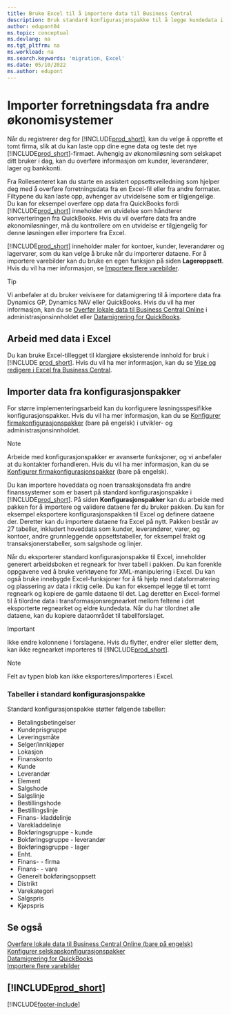 ```yaml
---
title: Bruke Excel til å importere data til Business Central
description: Bruk standard konfigurasjonspakke til å legge kundedata i Excel og importere dataene tilbake til Business Central.
author: edupont04
ms.topic: conceptual
ms.devlang: na
ms.tgt_pltfrm: na
ms.workload: na
ms.search.keywords: 'migration, Excel'
ms.date: 05/10/2022
ms.author: edupont
---
```

# <a name="import-business-data-from-other-finance-systems" />Importer forretningsdata fra andre økonomisystemer

Når du registrerer deg for [!INCLUDE[prod_short](includes/prod_short.md)], kan du velge å opprette et tomt firma, slik at du kan laste opp dine egne data og teste det nye [!INCLUDE[prod_short](includes/prod_short.md)]-firmaet. Avhengig av økonomiløsning som selskapet ditt bruker i dag, kan du overføre informasjon om kunder, leverandører, lager og bankkonti.  

Fra Rollesenteret kan du starte en assistert oppsettsveiledning som hjelper deg med å overføre forretningsdata fra en Excel-fil eller fra andre formater. Filtypene du kan laste opp, avhenger av utvidelsene som er tilgjengelige. Du kan for eksempel overføre opp data fra QuickBooks fordi [!INCLUDE[prod_short](includes/prod_short.md)] inneholder en utvidelse som håndterer konverteringen fra QuickBooks. Hvis du vil overføre data fra andre økonomiløsninger, må du kontrollere om en utvidelse er tilgjengelig for denne løsningen eller importere fra Excel.  

[!INCLUDE[prod_short](includes/prod_short.md)] inneholder maler for kontoer, kunder, leverandører og lagervarer, som du kan velge å bruke når du importerer dataene. For å importere varebilder kan du bruke en egen funksjon på siden **Lageroppsett**. Hvis du vil ha mer informasjon, se [Importere flere varebilder](inventory-how-import-item-pictures.md).

> [!TIP]  
> Vi anbefaler at du bruker veivisere for datamigrering til å importere data fra Dynamics GP, Dynamics NAV eller QuickBooks. Hvis du vil ha mer informasjon, kan du se [Overfør lokale data til Business Central Online](/dynamics365/business-central/dev-itpro/administration/migrate-data) i administrasjonsinnholdet eller [Datamigrering for QuickBooks](ui-extensions-quickbooks-data-migration.md).

## <a name="work-with-data-in-excel" />Arbeid med data i Excel

Du kan bruke Excel-tillegget til klargjøre eksisterende innhold for bruk i [!INCLUDE [prod_short](includes/prod_short.md)]. Hvis du vil ha mer informasjon, kan du se [Vise og redigere i Excel fra Business Central](across-work-with-excel.md).  

## <a name="import-data-from-configuration-packages" />Importer data fra konfigurasjonspakker

For større implementeringsarbeid kan du konfigurere løsningsspesifikke konfigurasjonspakker. Hvis du vil ha mer informasjon, kan du se [Konfigurer firmakonfigurasjonspakker](/dynamics365/business-central/dev-itpro/administration/set-up-standard-company-configuration-packages) (bare på engelsk) i utvikler- og administrasjonsinnholdet.  

> [!NOTE]  
> Arbeide med konfigurasjonspakker er avanserte funksjoner, og vi anbefaler at du kontakter forhandleren. Hvis du vil ha mer informasjon, kan du se [Konfigurer firmakonfigurasjonspakker](/dynamics365/business-central/dev-itpro/administration/set-up-standard-company-configuration-packages) (bare på engelsk).

Du kan importere hoveddata og noen transaksjonsdata fra andre finanssystemer som er basert på standard konfigurasjonspakke i [!INCLUDE[prod_short](includes/prod_short.md)]. På siden **Konfigurasjonspakker** kan du arbeide med pakken for å importere og validere dataene før du bruker pakken. Du kan for eksempel eksportere konfigurasjonspakken til Excel og definere dataene der. Deretter kan du importere dataene fra Excel på nytt. Pakken består av 27 tabeller, inkludert hoveddata som kunder, leverandører, varer, og kontoer, andre grunnleggende oppsettstabeller, for eksempel frakt og transaksjonerstabeller, som salgshode og linjer.  

Når du eksporterer standard konfigurasjonspakke til Excel, inneholder generert arbeidsboken et regneark for hver tabell i pakken. Du kan forenkle oppgavene ved å bruke verktøyene for XML-manipulering i Excel. Du kan også bruke innebygde Excel-funksjoner for å få hjelp med dataformatering og plassering av data i riktig celle. Du kan for eksempel legge til et tomt regneark og kopiere de gamle dataene til det. Lag deretter en Excel-formel til å tilordne data i transformasjonsregnearket mellom feltene i det eksporterte regnearket og eldre kundedata. Når du har tilordnet alle dataene, kan du kopiere dataområdet til tabellforslaget.  

> [!IMPORTANT]  
> Ikke endre kolonnene i forslagene. Hvis du flytter, endrer eller sletter dem, kan ikke regnearket importeres til [!INCLUDE[prod_short](includes/prod_short.md)].

> [!NOTE]
> Felt av typen blob kan ikke eksporteres/importeres i Excel.

### <a name="tables-in-the-default-configuration-package" />Tabeller i standard konfigurasjonspakke

Standard konfigurasjonspakke støtter følgende tabeller:

- Betalingsbetingelser
- Kundeprisgruppe
- Leveringsmåte
- Selger/innkjøper
- Lokasjon
- Finanskonto
- Kunde
- Leverandør
- Element
- Salgshode
- Salgslinje
- Bestillingshode
- Bestillingslinje
- Finans- kladdelinje
- Varekladdelinje
- Bokføringsgruppe - kunde
- Bokføringsgruppe - leverandør
- Bokføringsgruppe - lager
- Enht.
- Finans- - firma
- Finans- - vare
- Generelt bokføringsoppsett
- Distrikt
- Varekategori
- Salgspris
- Kjøpspris

## <a name="see-also" />Se også

[Overføre lokale data til Business Central Online (bare på engelsk)](/dynamics365/business-central/dev-itpro/administration/migrate-data)  
[Konfigurer selskapskonfigurasjonspakker](/dynamics365/business-central/dev-itpro/administration/set-up-standard-company-configuration-packages)  
[Datamigrering for QuickBooks](ui-extensions-quickbooks-data-migration.md)  
[Importere flere varebilder](inventory-how-import-item-pictures.md)

## <a name="includeprodshortincludesfreetrialmdmd" />[!INCLUDE[prod_short](includes/free_trial_md.md)]


[!INCLUDE[footer-include](includes/footer-banner.md)]
